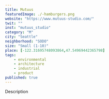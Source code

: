 ```yaml
---
title: Mutuus
featuredImage: ./-hamburgers.png
website: "https://www.mutuus-studio.com/"
twit: ""
inst: "mutuus_studio"
category: "M"
city: "Seattle"
neighborhood: "SODO"
size: "Small (1-10)"
place: [-122.31695748093864,47.54969442365798]
tags:
    - environmental
    - architecture
    - industrial
    - product
published: true
---
```


Description
